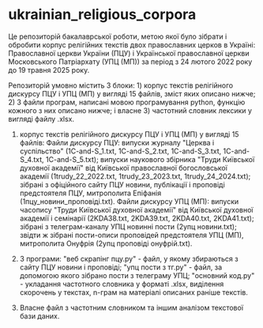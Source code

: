 # ukrainian_religious_corpora
Це репозиторій бакалаврської роботи, метою якої було зібрати і обробити корпус релігійних текстів двох православних церков в Україні: Православної церкви України (ПЦУ) і Української православної церкви Московського Патріархату (УПЦ (МП)) за період з 24 лютого 2022 року до 19 травня 2025 року. 

Репозиторій умовно містить 3 блоки: 1) корпус текстів релігійного дискурсу ПЦУ і УПЦ (МП) у вигляді 15 файлів, зміст яких описано нижче; 2) 3 файли програм, написані мовою програмування python, функцію кожного з них описано нижче; і власне 3) частотний словник лексики у вигляді файлу .xlsx. 

1) корпус текстів релігійного дискурсу ПЦУ і УПЦ (МП) у вигляді 15 файлів:
Файли дискурсу ПЦУ: випуски журналу "Церква і суспільство" (1C-and-S_1.txt, 1C-and-S_2.txt, 1C-and-S_3.txt, 1C-and-S_4.txt, 1C-and-S_5.txt); випуски наукового збірника "Труди Київської духовної академії" від Київської православної богословської академії (1trudy_22_2022.txt, 1trudy_23_2023.txt, 1trudy_24_2024.txt); зібрані з офіційного сайту ПЦУ новини, публікації і проповіді предстоятеля ПЦУ, митрополита Епіфанія (1пцу_новини_проповіді.txt).
Файли дискурсу УПЦ (МП): випуски часопису "Труди Київської духовної академії" від Київської духовної академії і семінарії (2KDA38.txt, 2KDA39.txt, 2KDA40.txt, 2KDA41.txt); зібрані з телеграм-каналу УПЦ новинні пости (2упц новини.txt); звідти ж зібрані пости-описи проповідей предстоятеля УПЦ (МП), митрополита Онуфрія (2упц проповіді онуфрій.txt).

2) 3 програми: "веб скрапінг пцу.py" - файл, у якому збираються з сайту ПЦУ новини і проповіді; "упц пости з тг.py" - файл, за допомогою якого зібрано пости з телеграму УПЦ; "основний код.py" - укладання частотного словника у форматі .xlsx, виділення скорочень у текстах, n-грам на матеріалі описаних раніше текстів.

3) Власне файл з частотним словником та іншим аналізом текстової бази даних.
